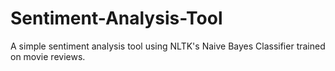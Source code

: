 # Sentiment-Analysis-Tool
A simple sentiment analysis tool using NLTK's Naive Bayes Classifier trained on movie reviews.
